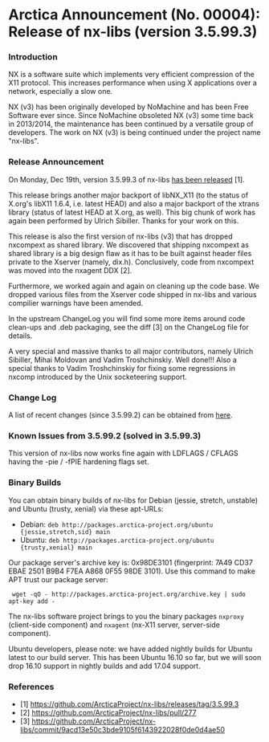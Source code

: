# Arctica Announcement (No. 00004): Release of nx-libs (version 3.5.99.3)

### Introduction

NX is a software suite which implements very efficient compression of the
X11 protocol. This increases performance when using X applications over a
network, especially a slow one.

NX (v3) has been originally developed by NoMachine and has been Free
Software ever since. Since NoMachine obsoleted NX (v3) some time back in
2013/2014, the maintenance has been continued by a versatile group of
developers. The work on NX (v3) is being continued under the project name
"nx-libs".

### Release Announcement

On Monday, Dec 19th, version 3.5.99.3 of nx-libs [has been
released](https://github.com/ArcticaProject/nx-libs/releases/tag/3.5.99.3)
[1].

This release brings another major backport of libNX_X11 (to the status of
X.org's libX11 1.6.4, i.e. latest HEAD) and also a major backport of the
xtrans library (status of latest HEAD at X.org, as well). This big chunk
of work has again been performed by Ulrich Sibiller. Thanks for your work
on this.

This release is also the first version of nx-libs (v3) that has dropped
nxcompext as shared library. We discovered that shipping nxcompext as
shared library is a big design flaw as it has to be built against
header files private to the Xserver (namely, dix.h). Conclusively, code
from nxcompext was moved into the nxagent DDX [2].

Furthermore, we worked again and again on cleaning up the code base. We
dropped various files from the Xserver code shipped in nx-libs and
various compilier warnings have been amended.

In the upstream ChangeLog you will find some more items around code
clean-ups and .deb packaging, see the diff [3] on the ChangeLog file for
details. 

A very special and massive thanks to all major contributors, namely
Ulrich Sibiller, Mihai Moldovan and Vadim Troshchinskiy. Well done!!!
Also a special thanks to Vadim Troshchinskiy for fixing some regressions
in nxcomp introduced by the Unix socketeering support.

### Change Log

A list of recent changes (since 3.5.99.2) can be obtained from
[here](https://github.com/ArcticaProject/nx-libs/commit/9acd13e50c3bde9105f6143922028f0de0d4ae50).

### Known Issues from 3.5.99.2 (solved in 3.5.99.3)

This version of nx-libs now works fine again with LDFLAGS / CFLAGS having
the -pie / -fPIE hardening flags set.

### Binary Builds

You can obtain binary builds of nx-libs for Debian (jessie, stretch,
unstable) and Ubuntu (trusty, xenial) via these apt-URLs:

  * Debian: ``deb http://packages.arctica-project.org/ubuntu {jessie,stretch,sid} main``
  * Ubuntu: ``deb http://packages.arctica-project.org/ubuntu {trusty,xenial} main``

Our package server's archive key is: 0x98DE3101 (fingerprint: 7A49 CD37
EBAE 2501 B9B4  F7EA A868 0F55 98DE 3101). Use this command to make APT
trust our package server:

     wget -qO - http://packages.arctica-project.org/archive.key | sudo apt-key add -

The nx-libs software project brings to you the binary packages
``nxproxy`` (client-side component) and ``nxagent`` (nx-X11 server,
server-side component).

Ubuntu developers, please note: we have added nightly builds for Ubuntu
latest to our build server. This has been Ubuntu 16.10 so far, but we
will soon drop 16.10 support in nightly builds and add 17.04 support. 

### References

 - [1] https://github.com/ArcticaProject/nx-libs/releases/tag/3.5.99.3
 - [2] https://github.com/ArcticaProject/nx-libs/pull/277
 - [3] https://github.com/ArcticaProject/nx-libs/commit/9acd13e50c3bde9105f6143922028f0de0d4ae50
